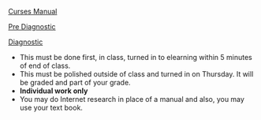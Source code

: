 [Curses Manual](http://invisible-island.net/ncurses/man/ncurses.3x.html)

[Pre Diagnostic](https://drive.google.com/open?id=1jaZ-bXqAjHpJlbfF2MSzI20CwpCKoEku)

[Diagnostic](https://docs.google.com/document/d/1Wn8Q2M73kogAmZzPwW_e5r2v6usuKXbVEDoznJW9cD4/edit)

* This must be done first, in class, turned in to elearning within 5 minutes of end of class.
* This must be polished outside of class and turned in on Thursday. It will be graded and part of your grade.
* **Individual work only**
* You may do Internet research in place of a manual and also, you may use your text book.

